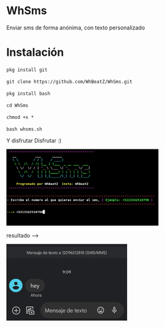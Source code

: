 # WhSms

Enviar sms de forma anónima, con texto personalizado

# Instalación

`pkg install git` 

`git clone https://github.com/WhBeatZ/WhSms.git`

`pkg install bash`

`cd WhSms`

`chmod +x *`

`bash whsms.sh`

Y disfrutar Disfrutar :)

<img src="/files/imagen1.png" height="200px">

 resultado --> 
 
 <img src="/files/imagen2.jpg" height="200px">
